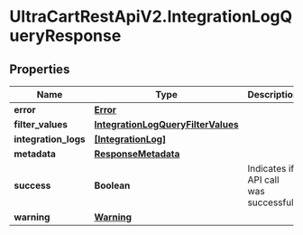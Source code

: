 # UltraCartRestApiV2.IntegrationLogQueryResponse

## Properties

Name | Type | Description | Notes
------------ | ------------- | ------------- | -------------
**error** | [**Error**](Error.md) |  | [optional] 
**filter_values** | [**IntegrationLogQueryFilterValues**](IntegrationLogQueryFilterValues.md) |  | [optional] 
**integration_logs** | [**[IntegrationLog]**](IntegrationLog.md) |  | [optional] 
**metadata** | [**ResponseMetadata**](ResponseMetadata.md) |  | [optional] 
**success** | **Boolean** | Indicates if API call was successful | [optional] 
**warning** | [**Warning**](Warning.md) |  | [optional] 


